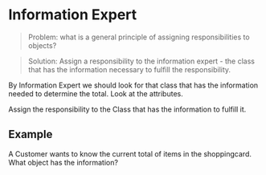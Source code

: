 # Information Expert


> Problem: what is a general principle of assigning responsibilities to objects?

> Solution: Assign a responsibility to the information expert - the class that has the information necessary to fulfill the responsibility.


By Information Expert we should look for that class that has the information needed to determine the total. Look at the attributes.

Assign the responsibility to the Class that has the information to fulfill it.

## Example

A Customer wants to know the current total of items in the shoppingcard. What object has the information?

![]()


